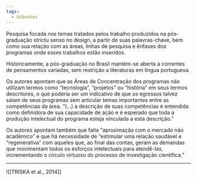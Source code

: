 ```yaml
---
tags:
  - bibnotes
---
```

Pesquisa focada nos temas tratados pelos trabalho produzidos na pós-graduação strictu senso no design, a partir de suas palavras-chave, bem como sua relação com as áreas, linhas de pesquisa e ênfases dos programas onde esses trabalhos estão inseridos.

Historicamente, a pós-graduação no Brasil mantém-se aberta a correntes de pensamentos variadas, sem restrição a literaturas em língua portuguesa.

Os autores apontam que as Áreas de Concentração dos programas não utilizam termos como “tecnologia”, “projetos” ou “história” em seus termos descritores, o que poderia ser um indicativo de que os egressos talvez saiam de seus programas sem articular temas importantes entre as competências da área. “(...) a descrição de suas competências é entendida como definidora de sua capacidade de ação e é esperado que toda a produção intelectual do programa esteja vinculada a esta descrição.”

Os autores apontam também que falta “aproximação com o mercado não acadêmico” e que há necessidade de “estimular uma relação saudável e “regenerativa” com aqueles que, ao final das contas, geram as demandas que movimentam todos os esforços intelectuais para atendê-las, incrementando o círculo virtuoso do processo de investigação científica.”

---

![[TRISKA et al., 2014]]
